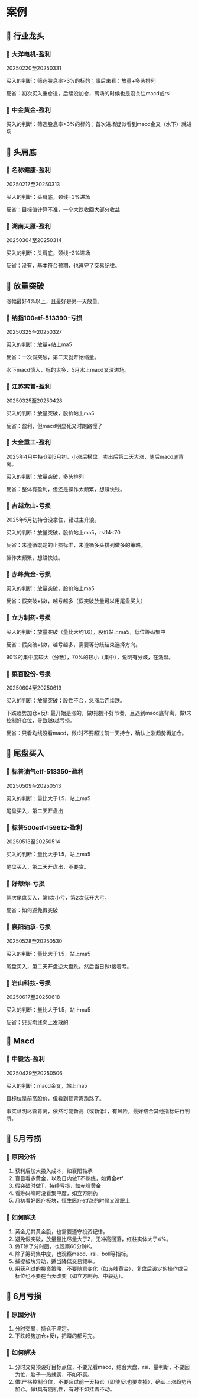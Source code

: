 # 案例

## 📌 行业龙头

### 🚁 大洋电机-盈利

20250220至20250331

买入的判断：筛选股息率>3%的标的；事后来看：放量+多头排列

反省：初次买入重仓进，后续没加仓，离场的时候也是没关注macd或rsi

### 🚁 中金黄金-盈利

买入的判断：筛选股息率>3%的标的；首次进场疑似看到macd金叉（水下）就进场

## 📌 头肩底

### 🚁 名称健康-盈利

20250217至20250313

买入的判断：头肩底，颈线+3%进场

反省：目标值计算不准，一个大跌收回大部分收益

### 🚁 湖南天雁-盈利

20250304至20250314

买入的判断：头肩底，颈线+3%进场

反省：没有，基本符合预期，也遵守了交易纪律。

## 📌 放量突破

涨幅最好4%以上，且最好是第一天放量。

### 🚁 纳指100etf-513390-亏损

20250325至20250327

买入的判断：放量+站上ma5

反省：一次假突破，第二天就开始缩量。

水下macd慎入，标的太多，5月水上macd又没进场。

### 🚁 江苏索普-盈利

20250325至20250428

买入的判断：放量突破，股价站上ma5

反省：盈利，但macd明显死叉时跑路慢了

### 🚁 大金重工-盈利

2025年4月中持仓到5月初，小涨后横盘，卖出后第二天大涨，随后macd底背离。

买入的判断：放量突破，多头排列

反省：整体有盈利，但还是操作太频繁，想赚快钱。

### 🚁 古越龙山-亏损

2025年5月初持仓没拿住，错过主升浪。

买入的判断：放量突破，股价站上ma5，rsi14<70

反省：未遵循既定的止损标准，未遵循多头排列做多的策略。

操作太频繁，想赚快钱。

### 🚁 赤峰黄金-亏损

买入的判断：放量突破，股价站上ma5

反省：假突破+做t，越亏越多（假突破放量可以用尾盘买入）

### 🚁 立方制药-亏损

买入的判断：放量突破（量比大约1.6），股价站上ma5，低位筹码集中

反省：假突破+做t，越亏越多，需要等分歧结束选择方向。

90%的集中度较大（分散），70%的较小（集中），说明有分歧，在洗盘。

### 🚁 菜百股份-亏损

20250604至20250619

买入的判断：放量突破；股性不合，急涨后连续跌。

下跌趋势加仓+反t: 最开始是涨的，做t把握不好节奏，且遇到macd底背离，做t未控制好仓位，导致越t越亏损。

反省：只看均线没看macd，做t时不要超过前一天持仓，确认上涨趋势再加仓。

## 📌 尾盘买入

### 🚁 标普油气etf-513350-盈利

20250509至20250513

买入的判断：量比大于1.5，站上ma5

尾盘买入，第二天开盘出

### 🚁 标普500etf-159612-盈利

20250513至20250514

买入的判断：量比大于1.5，站上ma5

尾盘买入，第二天开盘出，不要贪。

### 🚁 好想你-亏损

俩次尾盘买入，第1次小亏，第2次低开大亏。

反省：如何避免假突破

### 🚁 襄阳轴承-亏损

20250528至20250530

买入的判断：量比大于1.5，站上ma5

尾盘买入，第二天开盘逆大盘跌。然后当日做t接着亏。

### 🚁 岩山科技-亏损

20250617至20250618

买入的判断：量比大于1.5，站上ma5

反省：只买均线向上发散的

## 📌 Macd

### 🚁 中毅达-盈利

20250429至20250506

买入的判断：macd金叉，站上ma5

目标位是前高股价，但看到顶背离跑路了。

事实证明尽管背离，依然可能新高（或新低），有风险，最好结合其他指标进行判断。

## 📌 5月亏损

### 🚁 原因分析

1. 获利后加大投入成本，如襄阳轴承
2. 盲目看多黄金，以及日内做T不熟练，如黄金etf
3. 假突破时做T，持续亏损，如赤峰黄金
4. 看筹码峰时没看集中度，如立方制药
5. 月初看好医疗板块，恒生医疗etf涨的时候又没跟上

### 🚁 如何解决

1. 黄金尤其黄金股，也需要遵守投资纪律。
2. 避免假突破，放量量比尽量大于2，无冲高回落，红柱实体大于4%。
3. 做T除了分时图，也观察60分钟K。
4. 除了筹码集中度，也观察macd、rsi、boll等指标。
5. 捕捉板块异动，适当降低交易频率。
6. 用获利过的投资策略，不要随意变化（如赤峰黄金），复盘后设定的操作或目标位也不要在当天改变（如立方制药、中毅达）。

## 📌 6月亏损

### 🚁 原因分析

1. 分时交易，持仓不坚定。
2. 下跌趋势加仓+反t，把赚的都亏完。

### 🚁 如何解决

1. 分时交易预设好目标点位，不要光看macd，结合大盘、rsi、量判断，不要因为忙，脑子一热就买，不如不买。
2. 做t严格控制仓位，不要超过前一天持仓（即使反t也要卖掉），确认上涨趋势再加仓。做t具有随机性，有时不如挂着不动。